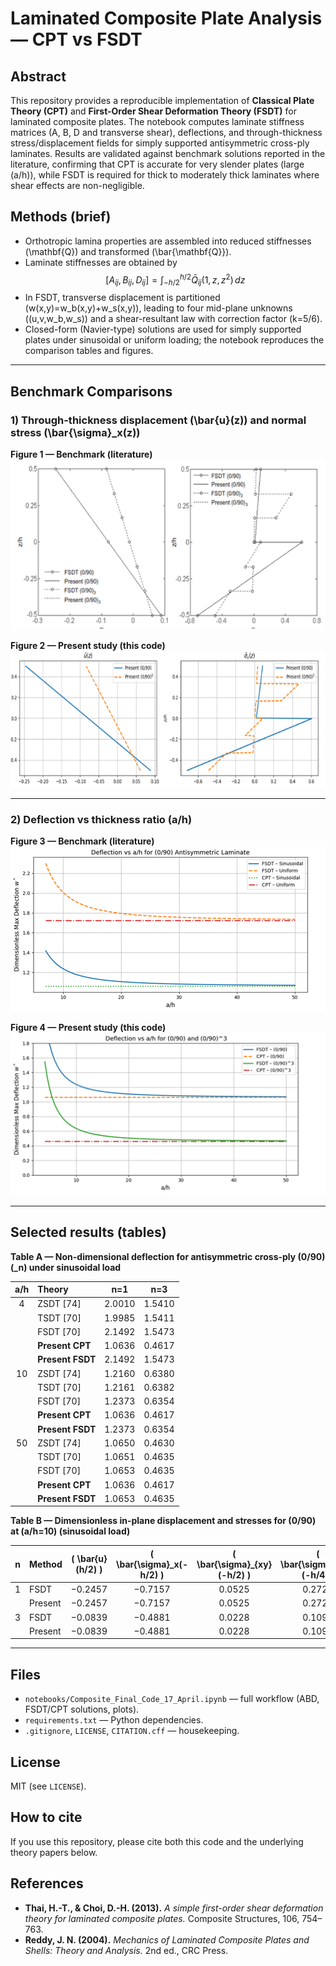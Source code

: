 # Laminated Composite Plate Analysis — CPT vs FSDT

## Abstract
This repository provides a reproducible implementation of **Classical Plate Theory (CPT)** and **First-Order Shear Deformation Theory (FSDT)** for laminated composite plates. The notebook computes laminate stiffness matrices (A, B, D and transverse shear), deflections, and through-thickness stress/displacement fields for simply supported antisymmetric cross-ply laminates. Results are validated against benchmark solutions reported in the literature, confirming that CPT is accurate for very slender plates (large \(a/h\)), while FSDT is required for thick to moderately thick laminates where shear effects are non-negligible.

## Methods (brief)
- Orthotropic lamina properties are assembled into reduced stiffnesses \(\mathbf{Q}\) and transformed \(\bar{\mathbf{Q}}\).
- Laminate stiffnesses are obtained by
$$[A_{ij}, B_{ij}, D_{ij}] = \int_{-h/2}^{h/2} \bar{Q}_{ij}(1, z, z^2)\,dz$$
- In FSDT, transverse displacement is partitioned \(w(x,y)=w_b(x,y)+w_s(x,y)\), leading to four mid-plane unknowns \((u,v,w_b,w_s)\) and a shear-resultant law with correction factor \(k=5/6\).
- Closed-form (Navier-type) solutions are used for simply supported plates under sinusoidal or uniform loading; the notebook reproduces the comparison tables and figures.


---

## Benchmark Comparisons 

### 1) Through-thickness displacement \(\bar{u}(z)\) and normal stress \(\bar{\sigma}_x(z)\)

**Figure 1 — Benchmark (literature)**  
![Figure 1 – Benchmark Displacement & Stress](1.png)

**Figure 2 — Present study (this code)**  
![Figure 2 – Present Displacement & Stress](2.png)

---

### 2) Deflection vs thickness ratio \(a/h\)

**Figure 3 — Benchmark (literature)**  
![Figure 3 – Benchmark Deflection](3.png)

**Figure 4 — Present study (this code)**  
![Figure 4 – Present Deflection](4.png)

---

## Selected results (tables)

**Table A — Non-dimensional deflection for antisymmetric cross-ply (0/90)\(_n\) under sinusoidal load**

| a/h | Theory        | n=1    | n=3    |
|:---:|:--------------|:------:|:------:|
|  4  | ZSDT [74]     | 2.0010 | 1.5410 |
|     | TSDT [70]     | 1.9985 | 1.5411 |
|     | FSDT [70]     | 2.1492 | 1.5473 |
|     | **Present CPT** | 1.0636 | 0.4617 |
|     | **Present FSDT**| 2.1492 | 1.5473 |
| 10  | ZSDT [74]     | 1.2160 | 0.6380 |
|     | TSDT [70]     | 1.2161 | 0.6382 |
|     | FSDT [70]     | 1.2373 | 0.6354 |
|     | **Present CPT** | 1.0636 | 0.4617 |
|     | **Present FSDT**| 1.2373 | 0.6354 |
| 50  | ZSDT [74]     | 1.0650 | 0.4630 |
|     | TSDT [70]     | 1.0651 | 0.4635 |
|     | FSDT [70]     | 1.0653 | 0.4635 |
|     | **Present CPT** | 1.0636 | 0.4617 |
|     | **Present FSDT**| 1.0653 | 0.4635 |

**Table B — Dimensionless in-plane displacement and stresses for (0/90) at \(a/h=10\) (sinusoidal load)**

| n | Method   | \( \bar{u}(h/2) \) | \( \bar{\sigma}_x(-h/2) \) | \( \bar{\sigma}_{xy}(-h/2) \) | \( \bar{\sigma}_{xz}(-h/4) \) |
|:-:|:---------|:------------------:|:--------------------------:|:-----------------------------:|:-----------------------------:|
| 1 | FSDT     |   −0.2457          | −0.7157                    | 0.0525                        | 0.2728                        |
|   | Present  |   −0.2457          | −0.7157                    | 0.0525                        | 0.2728                        |
| 3 | FSDT     |   −0.0839          | −0.4881                    | 0.0228                        | 0.1091                        |
|   | Present  |   −0.0839          | −0.4881                    | 0.0228                        | 0.1091                        |

---

## Files
- `notebooks/Composite_Final_Code_17_April.ipynb` — full workflow (ABD, FSDT/CPT solutions, plots).
- `requirements.txt` — Python dependencies.
- `.gitignore`, `LICENSE`, `CITATION.cff` — housekeeping.

## License
MIT (see `LICENSE`).

## How to cite
If you use this repository, please cite both this code and the underlying theory papers below.

## References
- **Thai, H.-T., & Choi, D.-H. (2013).** *A simple first-order shear deformation theory for laminated composite plates.* Composite Structures, 106, 754–763.
- **Reddy, J. N. (2004).** *Mechanics of Laminated Composite Plates and Shells: Theory and Analysis.* 2nd ed., CRC Press.
